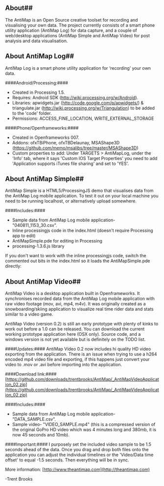 ## About##
The AntiMap is an Open Source creative toolset for recording and visualising your own data. The project currently consists of a smart phone utility application (AntiMap Log) for data capture, and a couple of web/desktop applications (AntiMap Simple and AntiMap Video) for post analysis and data visualisation. 


## About AntiMap Log##
AntiMap Log is a smart phone utility application for ‘recording’ your own data.

####Android/Processing:####
 - Created in Processing 1.5.
 - Requires: Android SDK (http://wiki.processing.org/w/Android).
 - Libraries: apwidgets.jar (http://code.google.com/p/apwidgets/) & triangulate.jar (http://wiki.processing.org/w/Triangulation) to be added to the 'code' folder.
 - Permissions: ACCESS_FINE_LOCATION, WRITE_EXTERNAL_STORAGE

####iPhone/Openframeworks:####
 - Created in Openframeworks 007.
 - Addons: ofxTBiPhone, ofxTBDelaunay, MSAShape3D (https://github.com/memo/msalibs/tree/master/MSAShape3D)
 - Custom properties to add: Under TARGETS > AntiMapLog, under the 'Info' tab, where it says 'Custom IOS Target Properties' you need to add 'Application supports iTunes file sharing' and set to 'YES'.


## About AntiMap Simple##
AntiMap Simple is a HTML5/ProcessingJS demo that visualises data from the AntiMap Log mobile application. To test it out on your local machine you need to be running localhost, or alternatively upload somewhere. 

####Includes:####
 - Sample data from AntiMap Log mobile application- "040811_1153_30.csv".
 - Inline processingjs code in the index.html (doesn't require Processing app to edit)
 - AntiMapSimple.pde for editing in Processing
 - processing-1.3.6.js library

If you don't want to work with the inline processingjs code, switch the commented out bits in the index.html so it loads the AntiMapSimple.pde directly:

<!-- external PDE (requires processing) -->
<canvas data-processing-sources="AntiMapSimple.pde" >

<!-- inline -->
<!--<canvas id="targetcanvas"></canvas>-->


## About AntiMap Video##
AntiMap Video is a desktop application built in Openframeworks. It synchronises recorded data from the AntiMap Log mobile application with raw video footage (mov, avi, mp4, m4v). It was originally created as a snowboarding/skiing application to visualize real time rider data and stats similar to a video game. 

AntiMap Video (version 0.2) is still an early prototype with plenty of kinks to work out before a 1.0 can be released. You can download the current working prototype application here (OSX only). Source code, and a windows version is not yet available but is definitely on the TODO list.

####Updates:####
AntiMap Video 0.2 now includes hi quality HD video exporting from the application. There is an issue when trying to use a h264 encoded mp4 video file and exporting, if this happens just convert your video to .mov or .avi before importing into the application.

####Download link:####
[https://github.com/downloads/trentbrooks/AntiMap/_AntiMapVideoApplication_02.zip](https://github.com/downloads/trentbrooks/AntiMap/_AntiMapVideoApplication_02.zip)

####Includes:####
 - Sample data from AntiMap Log mobile application- "DATA_SAMPLE.csv".
 - Sample video- "VIDEO_SAMPLE.mp4" (this is a compressed version of the original GoPro HD video which was 4 minutes long and 380mb, it is now 45 seconds and 10mb).

####Important:####
I purposely set the included video sample to be 1.5 seconds ahead of the data. Once you drag and drop both files onto the application you can adjust the individual timelines or the 'Video/Data time offset' to equal -1.5 seconds. Then everything will be in sync.


More information: [http://www.theantimap.com](http://theantimap.com)

-Trent Brooks
